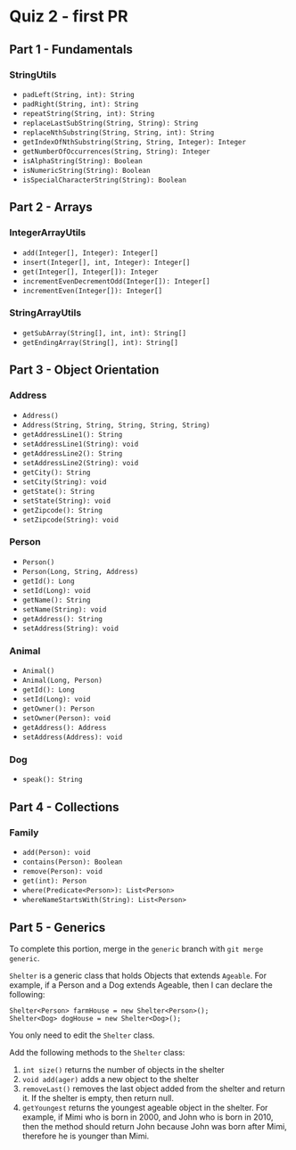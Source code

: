 # Quiz 2 - first PR

## Part 1 - Fundamentals

### StringUtils
* `padLeft(String, int): String`
* `padRight(String, int): String`
* `repeatString(String, int): String`
* `replaceLastSubString(String, String): String`
* `replaceNthSubstring(String, String, int): String`
* `getIndexOfNthSubstring(String, String, Integer): Integer`
* `getNumberOfOccurrences(String, String): Integer`
* `isAlphaString(String): Boolean`
* `isNumericString(String): Boolean`
* `isSpecialCharacterString(String): Boolean`

## Part 2 - Arrays
### IntegerArrayUtils
* `add(Integer[], Integer): Integer[]`
* `insert(Integer[], int, Integer): Integer[]`
* `get(Integer[], Integer[]): Integer`
* `incrementEvenDecrementOdd(Integer[]): Integer[]`
* `incrementEven(Integer[]): Integer[]`

### StringArrayUtils
* `getSubArray(String[], int, int): String[]`
* `getEndingArray(String[], int): String[]`

## Part 3 - Object Orientation
### Address
* `Address()`
* `Address(String, String, String, String, String)`
* `getAddressLine1(): String`
* `setAddressLine1(String): void`
* `getAddressLine2(): String`
* `setAddressLine2(String): void`
* `getCity(): String`
* `setCity(String): void`
* `getState(): String`
* `setState(String): void`
* `getZipcode(): String`
* `setZipcode(String): void`

### Person
* `Person()`
* `Person(Long, String, Address)`
* `getId(): Long`
* `setId(Long): void`
* `getName(): String`
* `setName(String): void`
* `getAddress(): String`
* `setAddress(String): void`

### Animal
* `Animal()`
* `Animal(Long, Person)`
* `getId(): Long`
* `setId(Long): void`
* `getOwner(): Person`
* `setOwner(Person): void`
* `getAddress(): Address`
* `setAddress(Address): void`

### Dog
* `speak(): String`


## Part 4 - Collections
### Family
* `add(Person): void`
* `contains(Person): Boolean`
* `remove(Person): void`
* `get(int): Person`
* `where(Predicate<Person>): List<Person>`
* `whereNameStartsWith(String): List<Person>`







## Part 5 - Generics
To complete this portion, merge in the `generic` branch with `git merge generic`.

`Shelter` is a generic class that holds Objects that extends `Ageable`. For example, if a Person and a Dog extends Ageable, then I can declare the following:

```
Shelter<Person> farmHouse = new Shelter<Person>();
Shelter<Dog> dogHouse = new Shelter<Dog>();
```

You only need to edit the `Shelter` class.

Add the following methods to the `Shelter` class:
1. `int size()` returns the number of objects in the shelter
2. `void add(ager)` adds a new object to the shelter
3. `removeLast()` removes the last object added from the shelter and return it. If the shelter is empty, then return null.
4. `getYoungest` returns the youngest ageable object in the shelter. For example, if Mimi who is born in  2000, and John who is born in 2010, then the method should return John because John was born after Mimi, therefore he is younger than Mimi.

